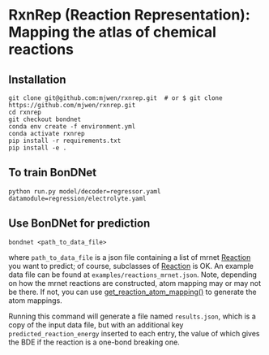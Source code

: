 # RxnRep (Reaction Representation): Mapping the atlas of chemical reactions


## Installation 

```shell
git clone git@github.com:mjwen/rxnrep.git  # or $ git clone https://github.com/mjwen/rxnrep.git
cd rxnrep
git checkout bondnet 
conda env create -f environment.yml
conda activate rxnrep
pip install -r requirements.txt
pip install -e . 
```

## To train BonDNet

```shell 
python run.py model/decoder=regressor.yaml datamodule=regression/electrolyte.yaml
```


## Use BonDNet for prediction 

```shell
bondnet <path_to_data_file> 
```

where `path_to_data_file` is a json file containing a list of mrnet 
[Reaction](https://github.com/materialsproject/mrnet/blob/84f4814a565753060d81cf18ab48e8f71fff6fd8/src/mrnet/core/reactions.py#L46) 
you want to predict; of course, subclasses of 
[Reaction](https://github.com/materialsproject/mrnet/blob/84f4814a565753060d81cf18ab48e8f71fff6fd8/src/mrnet/core/reactions.py#L46)
is OK.
An example data file can be found at `examples/reactions_mrnet.json`. 
Note, depending on how the mrnet reactions are constructed, atom mapping may or may not 
be there. If not, you can use 
[get_reaction_atom_mapping()](https://github.com/materialsproject/mrnet/blob/84f4814a565753060d81cf18ab48e8f71fff6fd8/src/mrnet/utils/reaction.py#L25)
to generate the atom mappings.



Running this command will generate a file named `results.json`, which is a copy of the 
input data file, but with an additional key `predicted_reaction_energy` inserted to each 
entry, the value of which gives the BDE if the reaction is a one-bond breaking one. 
